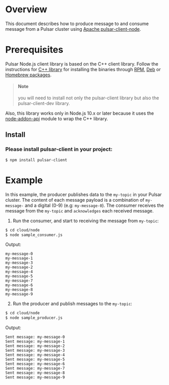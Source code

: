 # Overview

This document describes how to produce message to and consume message from a Pulsar cluster using [Apache pulsar-client-node](https://github.com/apache/pulsar-client-node).

# Prerequisites

Pulsar Node.js client library is based on the C++ client library. Follow the instructions for
[C++ library](https://pulsar.apache.org/docs/en/client-libraries-cpp/) for installing the binaries through
[RPM](https://pulsar.apache.org/docs/en/client-libraries-cpp/#rpm),
[Deb](https://pulsar.apache.org/docs/en/client-libraries-cpp/#deb) or
[Homebrew packages](https://pulsar.apache.org/docs/en/client-libraries-cpp/#macos).

> #### Note
> you will need to install not only the pulsar-client library but also the pulsar-client-dev library.

Also, this library works only in Node.js 10.x or later because it uses the
[node-addon-api](https://github.com/nodejs/node-addon-api) module to wrap the C++ library.

## Install 

### Please install pulsar-client in your project:

```shell
$ npm install pulsar-client
```

# Example

In this example, the producer publishes data to the `my-topic` in your Pulsar cluster.
The content of each message payload is a combination of `my-message-` and a digital (0-9) (e.g: `my-message-0`).
The consumer receives the message from the `my-topic` and `acknowledges` each received message.

1. Run the consumer, and start to receiving the message from `my-topic`:

```bash
$ cd cloud/node
$ node sample_consumer.js
```

Output:

```text
my-message-0
my-message-1
my-message-3
my-message-2
my-message-4
my-message-5
my-message-7
my-message-6
my-message-8
my-message-9
```

2. Run the producer and publish messages to the `my-topic`:

```bash
$ cd cloud/node
$ node sample_producer.js
```

Output:

```text
Sent message: my-message-0
Sent message: my-message-1
Sent message: my-message-2
Sent message: my-message-3
Sent message: my-message-4
Sent message: my-message-5
Sent message: my-message-6
Sent message: my-message-7
Sent message: my-message-8
Sent message: my-message-9
```
